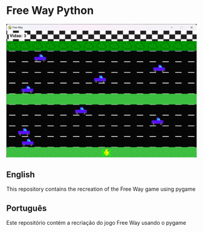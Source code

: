 # Free Way Python

<p align="center">
  <img src="free-way game/img/preview-freeway.png" alt="Example Preview the Game">
</p>

## English
<p>This repository contains the recreation of the Free Way game using pygame</p>

## Português 
<p>Este repositório contém a recriação do jogo Free Way usando o pygame</p>